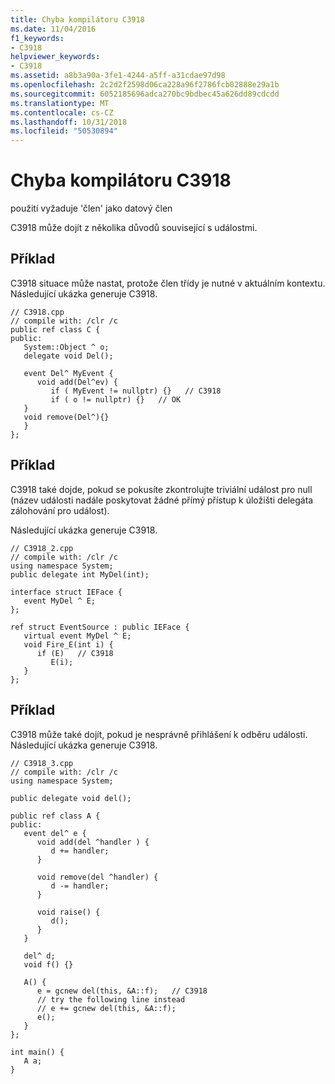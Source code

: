 ```yaml
---
title: Chyba kompilátoru C3918
ms.date: 11/04/2016
f1_keywords:
- C3918
helpviewer_keywords:
- C3918
ms.assetid: a8b3a90a-3fe1-4244-a5ff-a31cdae97d98
ms.openlocfilehash: 2c2d2f2598d06ca228a96f2786fcb02888e29a1b
ms.sourcegitcommit: 6052185696adca270bc9bdbec45a626dd89cdcdd
ms.translationtype: MT
ms.contentlocale: cs-CZ
ms.lasthandoff: 10/31/2018
ms.locfileid: "50530894"
---
```

# <a name="compiler-error-c3918"></a>Chyba kompilátoru C3918

použití vyžaduje 'člen' jako datový člen

C3918 může dojít z několika důvodů související s událostmi.

## <a name="example"></a>Příklad

C3918 situace může nastat, protože člen třídy je nutné v aktuálním kontextu. Následující ukázka generuje C3918.

```
// C3918.cpp
// compile with: /clr /c
public ref class C {
public:
   System::Object ^ o;
   delegate void Del();

   event Del^ MyEvent {
      void add(Del^ev) {
         if ( MyEvent != nullptr) {}   // C3918
         if ( o != nullptr) {}   // OK
   }
   void remove(Del^){}
   }
};
```

## <a name="example"></a>Příklad

C3918 také dojde, pokud se pokusíte zkontrolujte triviální událost pro null (název události nadále poskytovat žádné přímý přístup k úložišti delegáta zálohování pro událost).

Následující ukázka generuje C3918.

```
// C3918_2.cpp
// compile with: /clr /c
using namespace System;
public delegate int MyDel(int);

interface struct IEFace {
   event MyDel ^ E;
};

ref struct EventSource : public IEFace {
   virtual event MyDel ^ E;
   void Fire_E(int i) {
      if (E)   // C3918
         E(i);
   }
};
```

## <a name="example"></a>Příklad

C3918 může také dojít, pokud je nesprávně přihlášení k odběru události. Následující ukázka generuje C3918.

```
// C3918_3.cpp
// compile with: /clr /c
using namespace System;

public delegate void del();

public ref class A {
public:
   event del^ e {
      void add(del ^handler ) {
         d += handler;
      }

      void remove(del ^handler) {
         d -= handler;
      }

      void raise() {
         d();
      }
   }

   del^ d;
   void f() {}

   A() {
      e = gcnew del(this, &A::f);   // C3918
      // try the following line instead
      // e += gcnew del(this, &A::f);
      e();
   }
};

int main() {
   A a;
}
```